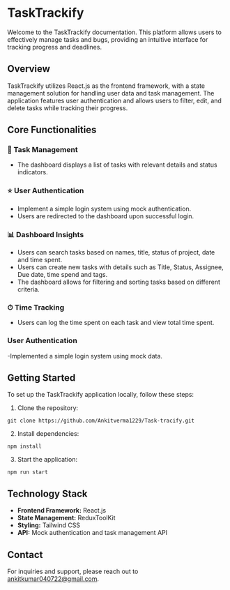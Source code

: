 # TaskTrackify

Welcome to the TaskTrackify documentation. This platform allows users to effectively manage tasks and bugs, providing an intuitive interface for tracking progress and deadlines.

## Overview

TaskTrackify utilizes React.js as the frontend framework, with a state management solution for handling user data and task management. The application features user authentication and allows users to filter, edit, and delete tasks while tracking their progress.

## Core Functionalities

### 📝 Task Management

- The dashboard displays a list of tasks with relevant details and status indicators.

### ⭐ User Authentication

- Implement a simple login system using mock authentication.
- Users are redirected to the dashboard upon successful login.

### 📊 Dashboard Insights

- Users can search tasks based on names, title, status of project, date and time spent.
- Users can create new tasks with details such as Title, Status, Assignee, Due date, time spend and tags.
- The dashboard allows for filtering and sorting tasks based on different criteria.

### ⏱ Time Tracking

- Users can log the time spent on each task and view total time spent.


### User Authentication 

-Implemented a simple login system using mock data.



## Getting Started

To set up the TaskTrackify application locally, follow these steps:

1. Clone the repository:

```
git clone https://github.com/Ankitverma1229/Task-tracify.git
```

2. Install dependencies:

```
npm install
```

3. Start the application:

```
npm run start
```

## Technology Stack

- **Frontend Framework:** React.js
- **State Management:** ReduxToolKit 
- **Styling:** Tailwind CSS
- **API:** Mock authentication and task management API

## Contact

For inquiries and support, please reach out to [ankitkumar040722@gmail.com](mailto:ankitkumar040722@gmail.com).
